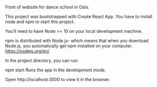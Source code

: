 
Front of website for dance school in Oslo.

This project was bootstrapped with Create React App. You have to install node and npm to start this project.

You’ll need to have Node >= 10 on your local development machine.

npm is distributed with Node.js- which means that when you download Node.js, you automatically get npm installed on your computer. https://nodejs.org/en/


In the project directory, you can run:

npm start
Runs the app in the development mode.

Open http://localhost:3000 to view it in the browser.
